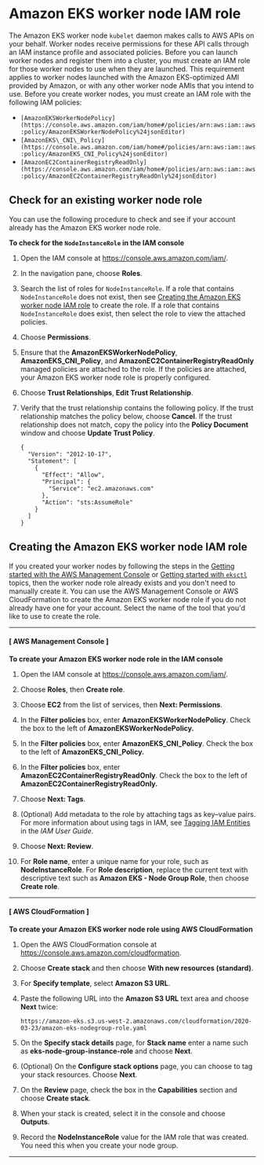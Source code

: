 # Amazon EKS worker node IAM role<a name="worker_node_IAM_role"></a>

The Amazon EKS worker node `kubelet` daemon makes calls to AWS APIs on your behalf\. Worker nodes receive permissions for these API calls through an IAM instance profile and associated policies\. Before you can launch worker nodes and register them into a cluster, you must create an IAM role for those worker nodes to use when they are launched\. This requirement applies to worker nodes launched with the Amazon EKS\-optimized AMI provided by Amazon, or with any other worker node AMIs that you intend to use\. Before you create worker nodes, you must create an IAM role with the following IAM policies:
+ `[AmazonEKSWorkerNodePolicy](https://console.aws.amazon.com/iam/home#/policies/arn:aws:iam::aws:policy/AmazonEKSWorkerNodePolicy%24jsonEditor)`
+ `[AmazonEKS\_CNI\_Policy](https://console.aws.amazon.com/iam/home#/policies/arn:aws:iam::aws:policy/AmazonEKS_CNI_Policy%24jsonEditor)`
+ `[AmazonEC2ContainerRegistryReadOnly](https://console.aws.amazon.com/iam/home#/policies/arn:aws:iam::aws:policy/AmazonEC2ContainerRegistryReadOnly%24jsonEditor)`

## Check for an existing worker node role<a name="check-worker-node-role"></a>

You can use the following procedure to check and see if your account already has the Amazon EKS worker node role\.<a name="procedure_check_worker_node_role"></a>

**To check for the `NodeInstanceRole` in the IAM console**

1. Open the IAM console at [https://console\.aws\.amazon\.com/iam/](https://console.aws.amazon.com/iam/)\.

1. In the navigation pane, choose **Roles**\. 

1. Search the list of roles for `NodeInstanceRole`\. If a role that contains `NodeInstanceRole` does not exist, then see [Creating the Amazon EKS worker node IAM role](#create-worker-node-role) to create the role\. If a role that contains `NodeInstanceRole` does exist, then select the role to view the attached policies\.

1. Choose **Permissions**\.

1. Ensure that the **AmazonEKSWorkerNodePolicy**, **AmazonEKS\_CNI\_Policy**, and **AmazonEC2ContainerRegistryReadOnly** managed policies are attached to the role\. If the policies are attached, your Amazon EKS worker node role is properly configured\.

1. Choose **Trust Relationships**, **Edit Trust Relationship**\.

1. Verify that the trust relationship contains the following policy\. If the trust relationship matches the policy below, choose **Cancel**\. If the trust relationship does not match, copy the policy into the **Policy Document** window and choose **Update Trust Policy**\.

   ```
   {
     "Version": "2012-10-17",
     "Statement": [
       {
         "Effect": "Allow",
         "Principal": {
           "Service": "ec2.amazonaws.com"
         },
         "Action": "sts:AssumeRole"
       }
     ]
   }
   ```

## Creating the Amazon EKS worker node IAM role<a name="create-worker-node-role"></a>

If you created your worker nodes by following the steps in the [Getting started with the AWS Management Console](getting-started-console.md) or [Getting started with `eksctl`](getting-started-eksctl.md) topics, then the worker node role already exists and you don't need to manually create it\. You can use the AWS Management Console or AWS CloudFormation to create the Amazon EKS worker node role if you do not already have one for your account\. Select the name of the tool that you'd like to use to create the role\.

------
#### [ AWS Management Console ]

**To create your Amazon EKS worker node role in the IAM console**

1. Open the IAM console at [https://console\.aws\.amazon\.com/iam/](https://console.aws.amazon.com/iam/)\.

1. Choose **Roles**, then **Create role**\.

1. Choose **EC2** from the list of services, then **Next: Permissions**\.

1. In the **Filter policies** box, enter **AmazonEKSWorkerNodePolicy**\. Check the box to the left of **AmazonEKSWorkerNodePolicy\.**

1. In the **Filter policies** box, enter **AmazonEKS\_CNI\_Policy**\. Check the box to the left of **AmazonEKS\_CNI\_Policy\.**

1. In the **Filter policies** box, enter **AmazonEC2ContainerRegistryReadOnly**\. Check the box to the left of **AmazonEC2ContainerRegistryReadOnly\.**

1. Choose **Next: Tags**\.

1. \(Optional\) Add metadata to the role by attaching tags as key–value pairs\. For more information about using tags in IAM, see [Tagging IAM Entities](https://docs.aws.amazon.com/IAM/latest/UserGuide/id_tags.html) in the *IAM User Guide*\. 

1. Choose **Next: Review**\.

1. For **Role name**, enter a unique name for your role, such as **NodeInstanceRole**\. For **Role description**, replace the current text with descriptive text such as **Amazon EKS \- Node Group Role**, then choose **Create role**\.

------
#### [ AWS CloudFormation ]

**To create your Amazon EKS worker node role using AWS CloudFormation**

1. Open the AWS CloudFormation console at [https://console\.aws\.amazon\.com/cloudformation](https://console.aws.amazon.com/cloudformation/)\.

1. Choose **Create stack** and then choose **With new resources \(standard\)**\.

1. For **Specify template**, select **Amazon S3 URL**\.

1. Paste the following URL into the **Amazon S3 URL** text area and choose **Next** twice:

   ```
   https://amazon-eks.s3.us-west-2.amazonaws.com/cloudformation/2020-03-23/amazon-eks-nodegroup-role.yaml
   ```

1. On the **Specify stack details** page, for **Stack name** enter a name such as **eks\-node\-group\-instance\-role** and choose **Next**\.

1. \(Optional\) On the **Configure stack options** page, you can choose to tag your stack resources\. Choose **Next**\.

1. On the **Review** page, check the box in the **Capabilities** section and choose **Create stack**\.

1. When your stack is created, select it in the console and choose **Outputs**\.

1. Record the **NodeInstanceRole** value for the IAM role that was created\. You need this when you create your node group\.

------